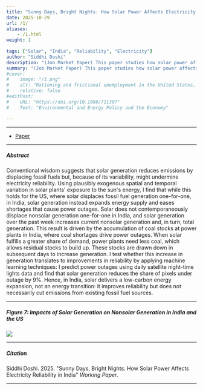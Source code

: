 ```yaml
---
title: "Sunny Days, Bright Nights: How Solar Power Affects Electricity Reliability in India" 
date: 2025-10-29
url: /1/
aliases: 
    - /1.html
weight: 1
  
tags: ["Solar", "India", "Reliability", "Electricity"]
author: "Siddhi Doshi"
description: "(Job Market Paper) This paper studies how solar power affects electricity reliability in India, through its effects on non-solar generation." 
summary: "(Job Market Paper) This paper studies how solar power affects electricity reliability in India, through its effects on non-solar generation." 
#cover:
#    image: "/1.png"
#    alt: "Rationing and frictional unemployment in the United States, 1964–2009"
#    relative: false
#editPost:
#    URL: "https://doi.org/10.1086/711307"
#    Text: "Environmental and Energy Policy and the Economy"

---
```


---

+ [Paper](/papers/Siddhi_Doshi_JMP.pdf)

---

##### Abstract

Conventional wisdom suggests that solar generation reduces emissions by displacing fossil fuels but, because of its variability, might undermine electricity reliability. Using plausibly exogenous spatial and temporal variation in solar plants' exposure to the sun's energy, I find that while this holds for the US, where solar displaces fossil fuel generation one-for-one, in India, solar generation instead expands energy supply and eases shortages that cause power outages. Solar does not contemporaneously displace nonsolar generation one-for-one in India, and solar generation over the past week increases current nonsolar generation and, in turn, total generation. This result is driven by the accumulation of coal stocks at power plants in India, where coal shortages drive power outages. When solar fulfills a greater share of demand, power plants need less coal, which allows residual stocks to build up. These stocks are drawn down in subsequent days to increase generation. I test whether this increase in generation translates to improvements in reliability by applying machine learning techniques: I predict power outages using daily satellite night-time lights data and find that solar generation reduces the share of pixels under outage by 9\%. Hence, in India, solar delivers a low-carbon energy expansion, not an energy transition: it improves reliability but does not necessarily cut emissions from existing fossil fuel sources.

---

##### Figure 7: Impacts of Solar Generation on Nonsolar Generation in India and the US

![](/figures/solar_india_us.png)

---


##### Citation

Siddhi Doshi. 2025. "Sunny Days, Bright Nights: How Solar Power Affects Electricity Reliability in India" *Working Paper*. 

---

